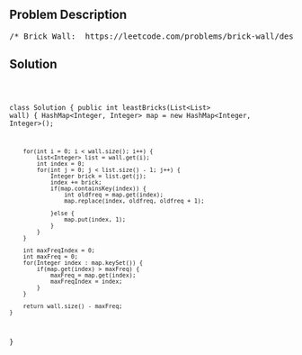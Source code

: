 <!--
<style>
  body { font-family: Arial, sans-serif; }
  .container { max-width: 100%; margin: 0 auto; padding: 10px; }
  .comment-block { max-width: 30%; background-color: #f9f9f9; padding: 10px; border-left: 5px solid #ccc; overflow-wrap: break-word; white-space: pre-wrap; }
  .code-block { background-color: #f4f4f4; padding: 10px; border: 1px solid #ddd; overflow-wrap: break-word; white-space: pre-wrap; }
</style>
-->

<div class='container'>
<h2>Problem Description</h2>
<div class='comment-block'>
<pre>
/* Brick Wall:  https://leetcode.com/problems/brick-wall/description/There is a brick wall in front of you. The wall is rectangularand has several rows of bricks. The bricks have the same heightbut different width. You want to draw a vertical line from thetop to the bottom and cross the least bricks.The brick wall is represented by a list of rows. Each row is alist of integers representing the width of each brick in thisrow from left to right.If your line go through the edge of a brick, then the brick isnot considered as crossed. You need to find out how to draw theline to cross the least bricks and return the number of crossed bricks.You cannot draw a line just along one of the two vertical edgesof the wall, in which case the line will obviously cross no bricks.Example:Input:[[1,2,2,1], [3,1,2], [1,3,2], [2,4], [3,1,2], [1,3,1,1]]Output: 2Explanation:Note:The width sum of bricks in different rows are the same and won't exceed INT_MAX.The number of bricks in each row is in range [1,10,000]. The height of wall isin range [1,10,000]. Total number of bricks of the wall won't exceed 20,000.*/</pre>
</div>

<h2>Solution</h2>
<div class='code-block'>
<pre><code class='language-java'>

class Solution {
    public int leastBricks(List<List<Integer>> wall) {
        HashMap<Integer, Integer> map = new HashMap<Integer, Integer>();
        
        for(int i = 0; i < wall.size(); i++) {
            List<Integer> list = wall.get(i);
            int index = 0;
            for(int j = 0; j < list.size() - 1; j++) {
                Integer brick = list.get(j);
                index += brick;
                if(map.containsKey(index)) {
                    int oldfreq = map.get(index);
                    map.replace(index, oldfreq, oldfreq + 1);
                    
                }else {
                    map.put(index, 1);
                }
            }
        }
        
        int maxFreqIndex = 0;
        int maxFreq = 0;
        for(Integer index : map.keySet()) {
            if(map.get(index) > maxFreq) {
                maxFreq = map.get(index);
                maxFreqIndex = index;
            }
        }
        
        return wall.size() - maxFreq;
    }
}</code></pre>
</div>
</div>
